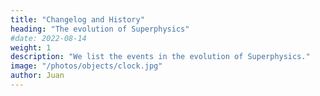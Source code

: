 ```yaml
---
title: "Changelog and History"
heading: "The evolution of Superphysics"
#date: 2022-08-14
weight: 1
description: "We list the events in the evolution of Superphysics."
image: "/photos/objects/clock.jpg"
author: Juan
---
```


